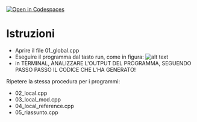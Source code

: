 [![Open in Codespaces](https://classroom.github.com/assets/launch-codespace-2972f46106e565e64193e422d61a12cf1da4916b45550586e14ef0a7c637dd04.svg)](https://classroom.github.com/open-in-codespaces?assignment_repo_id=16652606)
# Istruzioni
- Aprire il file 01_global.cpp
- Eseguire il programma dal tasto run, come in figura:
![alt text](_doc_/run.png)
- in TERMINAL, ANALIZZARE L'OUTPUT DEL PROGRAMMA, SEGUENDO PASSO PASSO IL CODICE CHE L'HA GENERATO!

Ripetere la stessa procedura per i programmi: 
   - 02_local.cpp
   - 03_local_mod.cpp
   - 04_local_reference.cpp
   - 05_riassunto.cpp
